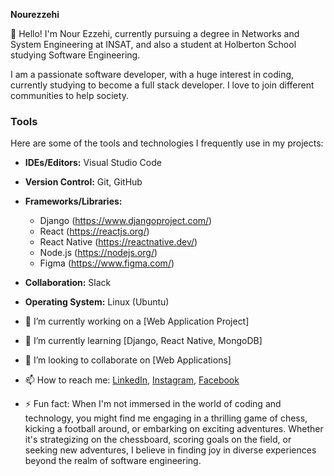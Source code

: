 **Nourezzehi**
<!--
* is a ✨ _special_ ✨ repository because its `README.md` (this file) appears on your GitHub profile.
-->

👋 Hello! I'm Nour Ezzehi, currently pursuing a degree in Networks and System Engineering at INSAT, and also a student at Holberton School studying Software Engineering.

I am a passionate software developer, with a huge interest in coding, currently studying to become a full stack developer. I love to join different communities to help society.

### Tools

Here are some of the tools and technologies I frequently use in my projects:
- **IDEs/Editors:** Visual Studio Code
- **Version Control:** Git, GitHub
- **Frameworks/Libraries:**
  - Django (https://www.djangoproject.com/)
  - React (https://reactjs.org/)
  - React Native (https://reactnative.dev/)
  - Node.js (https://nodejs.org/)
  - Figma (https://www.figma.com/)
- **Collaboration:** Slack
- **Operating System:** Linux (Ubuntu)

- 🔭 I’m currently working on a [Web Application Project]
- 🌱 I’m currently learning [Django, React Native, MongoDB]
- 👯 I’m looking to collaborate on [Web Applications]
- 📫 How to reach me: [LinkedIn](www.linkedin.com/in/nour-ezzehi-2a9949243), [Instagram](https://www.instagram.com/nour_ezzehi/), [Facebook](https://www.facebook.com/nour.zehi.18)
- ⚡ Fun fact: When I'm not immersed in the world of coding and technology, you might find me engaging in a thrilling game of chess, kicking a football around, or embarking on exciting adventures. Whether it's strategizing on the chessboard, scoring goals on the field, or seeking new adventures, I believe in finding joy in diverse experiences beyond the realm of software engineering.
